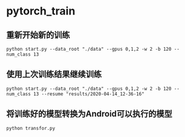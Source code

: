 # pytorch_train

## 重新开始新的训练

```shell script
python start.py --data_root "./data" --gpus 0,1,2 -w 2 -b 120 --num_class 13
```

## 使用上次训练结果继续训练

```shell script
python start.py --data_root "./data" --gpus 0,1,2 -w 2 -b 120 --num_class 13 --resume "results/2020-04-14_12-36-16"
```

## 将训练好的模型转换为Android可以执行的模型

```shell script
python transfor.py
```